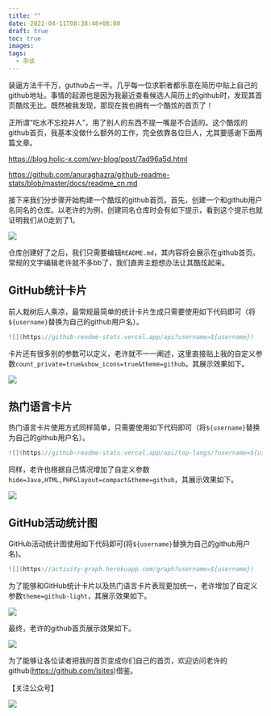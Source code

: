 ```yaml
---
title: ""
date: 2022-04-11T08:38:48+08:00
draft: true
toc: true
images:
tags:
  - 杂谈
---
```


装逼方法千千万，guthub占一半。几乎每一位求职者都乐意在简历中贴上自己的github地址。事情的起源也是因为我最近查看候选人简历上的github时，发现其首页酷炫无比。既然被我发现，那现在我也拥有一个酷炫的首页了！

正所谓“吃水不忘挖井人”，用了别人的东西不提一嘴是不合适的。这个酷炫的github首页，我基本没做什么额外的工作，完全依靠各位巨人，尤其要感谢下面两篇文章。

https://blog.holic-x.com/wv-blog/post/7ad96a5d.html

https://github.com/anuraghazra/github-readme-stats/blob/master/docs/readme_cn.md

接下来我们分步骤开始构建一个酷炫的github首页。首先，创建一个和github用户名同名的仓库。以老许的为例，创建同名仓库时会有如下提示，看到这个提示也就证明我们从0走到了1。

![](https://note.youdao.com/yws/api/personal/file/WEB46682e1f91bd5544750ffd60f12900bf?method=download&shareKey=4c236b54935c3f6897012a46cd070b75)

仓库创建好了之后，我们只需要编辑`README.md`，其内容将会展示在github首页。常规的文字编辑老许就不多bb了，我们直奔主题想办法让其酷炫起来。

## GitHub统计卡片

前人栽树后人乘凉，最常规最简单的统计卡片生成只需要使用如下代码即可（将`${username}`替换为自己的github用户名）。

```go
![](https://github-readme-stats.vercel.app/api?username=${username})
```

卡片还有很多别的参数可以定义，老许就不一一阐述，这里直接贴上我的自定义参数`count_private=true&show_icons=true&theme=github`。其展示效果如下。

![](https://note.youdao.com/yws/api/personal/file/WEBc0874331dc489fc788f8fa9bac6fd7ce?method=download&shareKey=62c02cdaa8f5a6208336c596b09caf85)

## 热门语言卡片

热门语言卡片使用方式同样简单，只需要使用如下代码即可（将`${username}`替换为自己的github用户名）。

```go
![](https://github-readme-stats.vercel.app/api/top-langs/?username=${username})
```

同样，老许也根据自己情况增加了自定义参数`hide=Java,HTML,PHP&layout=compact&theme=github`，其展示效果如下。

![](https://note.youdao.com/yws/api/personal/file/WEB6b532a117aecde7a6b4c98191ed0c7dc?method=download&shareKey=f4fdee332141e179e52e7726dfedd320)

## GitHub活动统计图

GitHub活动统计图使用如下代码即可(将`${username}`替换为自己的github用户名)。

```go
![](https://activity-graph.herokuapp.com/graph?username=${username})
```

为了能够和GitHub统计卡片以及热门语言卡片表现更加统一，老许增加了自定义参数`theme=github-light`，其展示效果如下。

![](https://note.youdao.com/yws/api/personal/file/WEB0a165b43f87948fb3a27750a98b20693?method=download&shareKey=ac4c563fa64d4d8533a63b0b20f26e3a)

最终，老许的github首页展示效果如下。

![](https://note.youdao.com/yws/api/personal/file/WEB202e85786d0a1c5293dc4e5970c32128?method=download&shareKey=2ebcdfd1b503fdbbe336d5876a7f40ba)

为了能够让各位读者把我的首页变成你们自己的首页，欢迎访问老许的github(https://github.com/Isites)借鉴。

【关注公众号】

![](https://note.youdao.com/yws/api/personal/file/WEBa3ee67b2b867e98cb5c587f4adfa6801?method=download&shareKey=0fbb95d0aec6170b854e7b890d50d559)